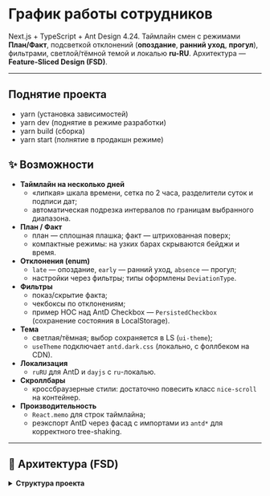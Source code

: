 # График работы сотрудников

Next.js + TypeScript + Ant Design 4.24. Таймлайн смен с режимами **План/Факт**, подсветкой отклонений (**опоздание**, **ранний уход**,
**прогул**), фильтрами, светлой/тёмной темой и локалью **ru-RU**. Архитектура — **Feature-Sliced Design (FSD)**.

---

## Поднятие проекта

-   yarn (установка зависимостей)
-   yarn dev (поднятие в режиме разработки)
-   yarn build (сборка)
-   yarn start (полнятие в продакшн режиме)

## ✨ Возможности

-   **Таймлайн на несколько дней**
    -   «липкая» шкала времени, сетка по 2 часа, разделители суток и подписи дат;
    -   автоматическая подрезка интервалов по границам выбранного диапазона.
-   **План / Факт**
    -   план — сплошная плашка; факт — штрихованная поверх;
    -   компактные режимы: на узких барах скрываются бейджи и время.
-   **Отклонения (enum)**
    -   `late` — опоздание, `early` — ранний уход, `absence` — прогул;
    -   настройки через фильтры; типы оформлены `DeviationType`.
-   **Фильтры**
    -   показ/скрытие факта;
    -   чекбоксы по отклонениям;
    -   пример HOC над AntD Checkbox — `PersistedCheckbox` (сохранение состояния в LocalStorage).
-   **Тема**
    -   светлая/тёмная; выбор сохраняется в LS (`ui-theme`);
    -   `useTheme` подключает `antd.dark.css` (локально, с фоллбеком на CDN).
-   **Локализация**
    -   `ruRU` для AntD и `dayjs` с `ru`-локалью.
-   **Скроллбары**
    -   кроссбраузерные стили: достаточно повесить класс `nice-scroll` на контейнер.
-   **Производительность**
    -   `React.memo` для строк таймлайна;
    -   реэкспорт AntD через фасад с импортами из `antd*` для корректного tree-shaking.

---

## 🧱 Архитектура (FSD)

<details>
<summary><strong>Структура проекта</strong></summary>

```text
src/
├─ app/
│  ├─ layout.tsx
│  └─ page.tsx
├─ widgets/
│  └─ schedule/
│     ├─ ui/
│     │  ├─ Schedule.tsx
│     │  ├─ Timeline.tsx
│     │  └─ Row.tsx
│     └─ timeline.css
├─ features/
│  └─ timeline-filters/
│     ├─ ui/
│     │  └─ Filters.tsx
│     └─ model/
│        └─ types.ts
├─ entities/
│  └─ shift/
│     ├─ model/
│     │  ├─ types.ts
│     │  └─ deviation.ts
│     └─ lib/
│        ├─ buildFactIndex.ts
│        ├─ groupRows.ts
│        └─ timeScale.ts
├─ shared/
│  ├─ config/
│  │  └─ theme/
│  │     └─ useTheme.ts
│  ├─ lib/
│  │  └─ date/
│  │     └─ getInitialRange.ts
│  ├─ styles/
│  │  └─ scrollbars.css
│  └─ ui/
│     ├─ antd.ts                 # фасад-реэкспорт AntD
│     ├─ PersistedCheckbox.tsx   # пример HOC над Checkbox
│     └─ timeline/
│        └─ size.ts
└─ public/
   └─ data/
      ├─ plan.json
      └─ fact.json
```
